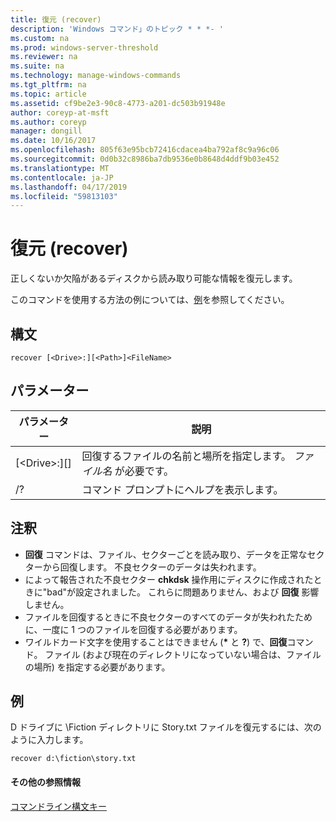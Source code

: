 ```yaml
---
title: 復元 (recover)
description: 'Windows コマンド」のトピック * * *- '
ms.custom: na
ms.prod: windows-server-threshold
ms.reviewer: na
ms.suite: na
ms.technology: manage-windows-commands
ms.tgt_pltfrm: na
ms.topic: article
ms.assetid: cf9be2e3-90c8-4773-a201-dc503b91948e
author: coreyp-at-msft
ms.author: coreyp
manager: dongill
ms.date: 10/16/2017
ms.openlocfilehash: 805f63e95bcb72416cdacea4ba792af8c9a96c06
ms.sourcegitcommit: 0d0b32c8986ba7db9536e0b8648d4ddf9b03e452
ms.translationtype: MT
ms.contentlocale: ja-JP
ms.lasthandoff: 04/17/2019
ms.locfileid: "59813103"
---
```

# <a name="recover"></a>復元 (recover)



正しくないか欠陥があるディスクから読み取り可能な情報を復元します。

このコマンドを使用する方法の例については、[例](#BKMK_examples)を参照してください。

## <a name="syntax"></a>構文

```
recover [<Drive>:][<Path>]<FileName>
```

## <a name="parameters"></a>パラメーター

|パラメーター|説明|
|---------|-----------|
|[\<Drive>:][<Path>]<FileName>|回復するファイルの名前と場所を指定します。 *ファイル名* が必要です。|
|/?|コマンド プロンプトにヘルプを表示します。|

## <a name="remarks"></a>注釈

-   **回復** コマンドは、ファイル、セクターごとを読み取り、データを正常なセクターから回復します。 不良セクターのデータは失われます。
-   によって報告された不良セクター **chkdsk** 操作用にディスクに作成されたときに"bad"が設定されました。 これらに問題ありません、および **回復** 影響しません。
-   ファイルを回復するときに不良セクターのすべてのデータが失われたために、一度に 1 つのファイルを回復する必要があります。
-   ワイルドカード文字を使用することはできません (**&#42;** と **?**) で、**回復**コマンド。 ファイル (および現在のディレクトリになっていない場合は、ファイルの場所) を指定する必要があります。

## <a name="BKMK_examples"></a>例

D ドライブに \Fiction ディレクトリに Story.txt ファイルを復元するには、次のように入力します。
```
recover d:\fiction\story.txt 
```

#### <a name="additional-references"></a>その他の参照情報

[コマンドライン構文キー](command-line-syntax-key.md)